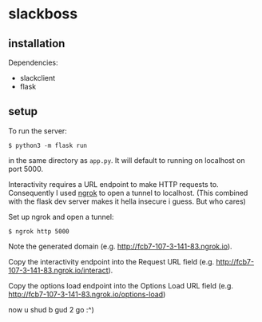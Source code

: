# slackboss

## installation

Dependencies:

- slackclient
- flask

## setup

To run the server:

    $ python3 -m flask run

in the same directory as `app.py`. It will default to running on localhost on port 5000.

Interactivity requires a URL endpoint to make HTTP requests to. Consequently I used [ngrok](https://ngrok.com) to open a tunnel to localhost.
(This combined with the flask dev server makes it hella insecure i guess. But who cares)

Set up ngrok and open a tunnel:

    $ ngrok http 5000
    
Note the generated domain (e.g. http://fcb7-107-3-141-83.ngrok.io).

Copy the interactivity endpoint into the Request URL field (e.g. http://fcb7-107-3-141-83.ngrok.io/interact).

Copy the options load endpoint into the Options Load URL field (e.g. http://fcb7-107-3-141-83.ngrok.io/options-load)

now u shud b gud 2 go :^)
